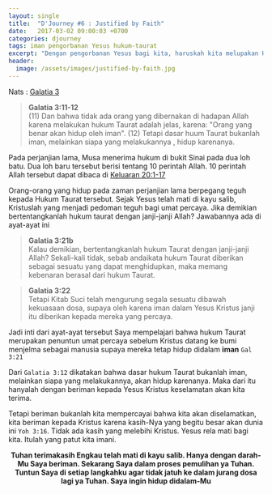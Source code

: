 ```yaml
---
layout: single
title:  "D'Journey #6 : Justified by Faith"
date:   2017-03-02 09:00:03 +0700
categories: djourney 
tags: iman pengorbanan Yesus hukum-taurat 
excerpt: "Dengan pengorbanan Yesus bagi kita, haruskah kita melupakan Hukum Taurat? Apakah Hukum Taurat bertentangan dengan janji Allah?"
header:
  image: /assets/images/justified-by-faith.jpg
---
```

Nats : [Galatia 3](http://www.sabda.org/sabdaweb/bible/chapter/?b=48&c=3)

> **Galatia 3:11-12**<br>
> (11) Dan bahwa tidak ada orang yang dibernakan di hadapan Allah karena melakukan hukum Taurat adalah jelas, karena: "Orang yang benar akan hidup oleh iman". (12) Tetapi dasar huum Taurat bukanlah iman, melainkan siapa yang melakukannya , hidup karenanya.

Pada perjanjian lama, Musa menerima hukum di bukit Sinai pada dua loh batu. Dua loh baru tersebut berisi tentang 10 perintah Allah. 10 perintah Allah tersebut dapat dibaca di [Keluaran 20:1-17](http://alkitab.sabda.org/passage.php?passage=kel%2020:1-17)

Orang-orang yang hidup pada zaman perjanjian lama berpegang teguh kepada Hukum Taurat tersebut. Sejak Yesus telah mati di kayu salib, Kristuslah yang menjadi pedoman teguh bagi umat percaya. Jika demikian bertentangkanlah hukum taurat dengan janji-janji Allah? Jawabannya ada di ayat-ayat ini

> **Galatia 3:21b**<br> 
> Kalau demikian, bertentangkanlah hukum Taurat dengan janji-janji Allah? Sekali-kali tidak, sebab andaikata hukum Taurat diberikan sebagai sesuatu yang dapat menghidupkan, maka memang kebenaran berasal dari hukum Taurat.

> **Galatia 3:22**<br>
> Tetapi Kitab Suci telah mengurung segala sesuatu dibawah kekuasaan dosa, supaya oleh karena iman dalam Yesus Kristus janji itu diberikan kepada mereka yang percaya. 

Jadi inti dari ayat-ayat tersebut Saya mempelajari bahwa hukum Taurat merupakan penuntun umat percaya sebelum Kristus datang ke bumi menjelma sebagai manusia supaya mereka tetap hidup didalam **iman** `Gal 3:21` 

Dari `Galatia 3:12` dikatakan bahwa dasar hukum Taurat bukanlah iman, melainkan siapa yang melakukannya, akan hidup karenanya.
Maka dari itu hanyalah dengan beriman kepada Yesus Kristus keselamatan akan kita terima. 

Tetapi beriman bukanlah kita mempercayai bahwa kita akan diselamatkan, kita beriman kepada Kristus karena kasih-Nya yang begitu besar akan dunia ini `Yoh 3:16`. Tidak ada kasih yang melebihi Kristus. Yesus rela mati bagi kita. Itulah yang patut kita imani.

**<center>Tuhan terimakasih Engkau telah mati di kayu salib. Hanya dengan darah-Mu Saya beriman. Sekarang Saya dalam proses pemulihan ya Tuhan. Tuntun Saya di setiap langkahku agar tidak jatuh ke dalam jurang dosa lagi ya Tuhan. Saya ingin hidup didalam-Mu</center>**